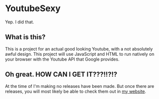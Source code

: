 # YoutubeSexy
Yep. I did that.

## What is this?
This is a project for an actual good looking Youtube, with a not absolutely awful design.
This project will use JavaScript and HTML to run natively on your browser with the Youtube API that Google provides.

## Oh great. HOW CAN I GET IT???!!?!?
At the time of I'm making no releases have been made. But once there are releases, you will most likely be able to check them out in [my website](http://deprilula28.github.io).